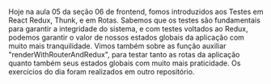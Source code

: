 Hoje na aula 05 da seção 06 de frontend, fomos introduzidos aos Testes em React Redux, Thunk, e em Rotas. Sabemos que os testes são fundamentais para garantir a integridade do sistema, e com testes voltados ao Redux, podemos garantir o valor de nossos estados globais da aplicação com muito mais tranquilidade. Vimos também sobre as função auxiliar "renderWithRouterAndRedux", para testar tanto as rotas da aplicação quanto também seus estados globais com muito mais praticidade. Os exercícios do dia foram realizados em outro repositório.